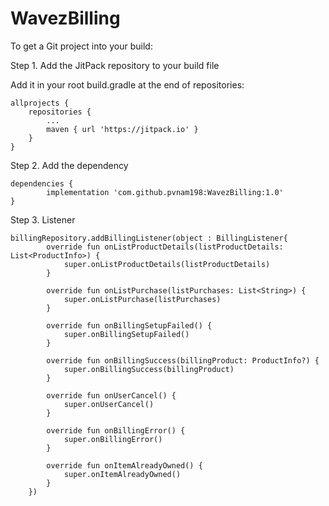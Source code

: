 # WavezBilling

To get a Git project into your build:

Step 1. Add the JitPack repository to your build file

Add it in your root build.gradle at the end of repositories:

	allprojects {
		repositories {
			...
			maven { url 'https://jitpack.io' }
		}
	}
  
Step 2. Add the dependency

	dependencies {
	        implementation 'com.github.pvnam198:WavezBilling:1.0'
	}


Step 3. Listener

	billingRepository.addBillingListener(object : BillingListener{
            override fun onListProductDetails(listProductDetails: List<ProductInfo>) {
                super.onListProductDetails(listProductDetails)
            }

            override fun onListPurchase(listPurchases: List<String>) {
                super.onListPurchase(listPurchases)
            }

            override fun onBillingSetupFailed() {
                super.onBillingSetupFailed()
            }

            override fun onBillingSuccess(billingProduct: ProductInfo?) {
                super.onBillingSuccess(billingProduct)
            }

            override fun onUserCancel() {
                super.onUserCancel()
            }

            override fun onBillingError() {
                super.onBillingError()
            }

            override fun onItemAlreadyOwned() {
                super.onItemAlreadyOwned()
            }
        })

